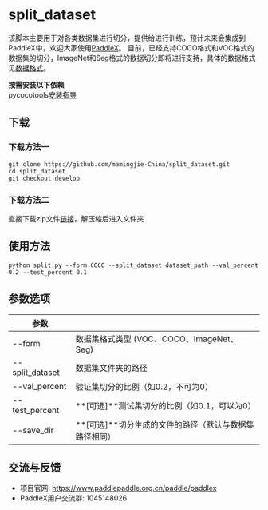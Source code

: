 # split_dataset
该脚本主要用于对各类数据集进行切分，提供给进行训练，预计未来会集成到PaddleX中，欢迎大家使用[PaddleX](https://www.paddlepaddle.org.cn/paddle/paddleX)。
目前，已经支持COCO格式和VOC格式的数据集的切分，ImageNet和Seg格式的数据切分即将进行支持，具体的数据格式见[数据格式](https://paddlex.readthedocs.io/zh_CN/develop/data/format/index.html)。


**按需安装以下依赖**  
pycocotools[安装指导](https://paddlex.readthedocs.io/zh_CN/develop/install.html#pycocotools)

## 下载
### 下载方法一
```
git clone https://github.com/mamingjie-China/split_dataset.git
cd split_dataset
git checkout develop
```
### 下载方法二
直接下载zip文件[链接](https://github.com/PaddlePaddle/X2Paddle/archive/develop.zip)，解压缩后进入文件夹

## 使用方法
```
python split.py --form COCO --split_dataset dataset_path --val_percent 0.2 --test_percent 0.1
```

## 参数选项
| 参数 | |
|----------|--------------|
|--form | 数据集格式类型 (VOC、COCO、ImageNet、Seg) |
|--split_dataset | 数据集文件夹的路径 |
|--val_percent | 验证集切分的比例（如0.2，不可为0） |
|--test_percent | **[可选]**测试集切分的比例（如0.1，可以为0） |
|--save_dir | **[可选]**切分生成的文件的路径（默认与数据集路径相同） |

## 交流与反馈

- 项目官网: https://www.paddlepaddle.org.cn/paddle/paddlex
- PaddleX用户交流群: 1045148026 
